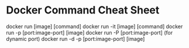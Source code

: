 # Docker Command Cheat Sheet

docker run [image] [command]
docker run -it [image] [command]
docker run -p [port:image-port] [image]
docker run -P [port:image-port] (for dynamic port)
docker run -d -p [port:image-port] [image]
